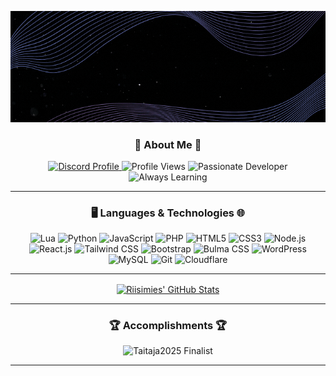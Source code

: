<p align="center">
    <a href="#">
        <img src="./profile.gif" alt="Riisimies GIF">
    </a>
</p>

<div align="center">

### 🌟 About Me 🌟

<a href="https://discord.com/users/1027723033860898867" target="_blank">
    <img alt="Discord Profile" src="https://img.shields.io/badge/My%20Discord%20Profile-black?style=for-the-badge&logo=discord&logoColor=7289DA" />
</a>
<img alt="Profile Views" src="https://komarev.com/ghpvc/?username=Riisimies&style=for-the-badge&color=000000&label=Profile%20Views" />
<img alt="Passionate Developer" src="https://img.shields.io/badge/Passionate%20Developer-black?style=for-the-badge&logo=github&logoColor=7289DA" />
<img alt="Always Learning" src="https://img.shields.io/badge/Always%20Learning-black?style=for-the-badge&logo=starship&logoColor=7289DA" />

</div>

<hr />

<h3 align="center">🖥️ Languages & Technologies 🌐</h3>

<div align="center">
    <img alt="Lua" src="https://img.shields.io/badge/Lua-black?style=for-the-badge&logo=lua&logoColor=2C2D72" />
    <img alt="Python" src="https://img.shields.io/badge/Python-black?style=for-the-badge&logo=python&logoColor=3776AB" />
    <img alt="JavaScript" src="https://img.shields.io/badge/JavaScript-black?style=for-the-badge&logo=javascript&logoColor=F7DF1E" />
    <img alt="PHP" src="https://img.shields.io/badge/PHP-black?style=for-the-badge&logo=php&logoColor=777BB4" />
    <img alt="HTML5" src="https://img.shields.io/badge/HTML5-black?style=for-the-badge&logo=html5&logoColor=E34F26" />
    <img alt="CSS3" src="https://img.shields.io/badge/CSS3-black?style=for-the-badge&logo=css3&logoColor=1572B6" />
    <img alt="Node.js" src="https://img.shields.io/badge/Node.js-black?style=for-the-badge&logo=node.js&logoColor=339933" />
    <img alt="React.js" src="https://img.shields.io/badge/React-black?style=for-the-badge&logo=react&logoColor=61DAFB" />
    <img alt="Tailwind CSS" src="https://img.shields.io/badge/Tailwind%20CSS-black?style=for-the-badge&logo=tailwindcss&logoColor=06B6D4" />
    <img alt="Bootstrap" src="https://img.shields.io/badge/Bootstrap-black?style=for-the-badge&logo=bootstrap&logoColor=7952B3" />
    <img alt="Bulma CSS" src="https://img.shields.io/badge/Bulma-black?style=for-the-badge&logo=bulma&logoColor=00D1B2" />
    <img alt="WordPress" src="https://img.shields.io/badge/WordPress-black?style=for-the-badge&logo=wordpress&logoColor=21759B" />
    <img alt="MySQL" src="https://img.shields.io/badge/MySQL-black?style=for-the-badge&logo=mysql&logoColor=4479A1" />
    <img alt="Git" src="https://img.shields.io/badge/Git-black?style=for-the-badge&logo=git&logoColor=F05032" />
    <img alt="Cloudflare" src="https://img.shields.io/badge/Cloudflare-black?style=for-the-badge&logo=cloudflare&logoColor=F38020" />
</div>

<hr />

<div align="center">
    <a href="https://github.com/Riisimies">
        <img align="center" src="https://github-readme-stats.vercel.app/api?username=Riisimies&show_icons=true&hide_border=true&count_private=true&title_color=7289DA&text_color=FFFFFF&icon_color=7289DA&bg_color=000000" alt="Riisimies' GitHub Stats" />
    </a>
</div>

<hr />

<div align="center">

### 🏆 Accomplishments 🏆

<img alt="Taitaja2025 Finalist" src="https://img.shields.io/badge/Taitaja2025%20Finalist-black?style=for-the-badge&logo=starship&logoColor=7289DA" />

</div>

<hr />

